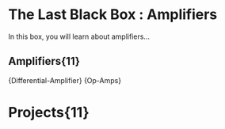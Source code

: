 # The Last Black Box : Amplifiers
In this box, you will learn about amplifiers...

## Amplifiers{11}
{Differential-Amplifier}
{Op-Amps}

# Projects{11}

